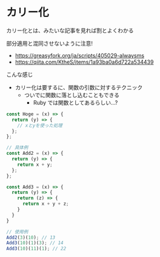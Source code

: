 # カリー化

カリー化とは、みたいな記事を見れば割とよくわかる

部分適用と混同させないように注意!



- https://greasyfork.org/ja/scripts/405029-alwaysms
- https://qiita.com/KtheS/items/1a93ba0a6d722a534439

こんな感じ



- カリー化は要するに、関数の引数に対するテクニック
  - ついでに関数に落とし込むこともできる
    - Ruby では関数としてあるらしい...?



```js
const Hoge = (x) => {
  return (y) => {
    // xとyを使った処理
  };
};

// 具体例
const Add2 = (x) => {
  return (y) => {
    return x + y;
  };
};

const Add3 = (x) => {
  return (y) => {
    return (z) => {
      return x + y + z;
    }
  }
}

// 使用例
Add2(3)(10); // 13
Add3(10)(1)(3); // 14
Add3(10)(11)(1); // 22
```


